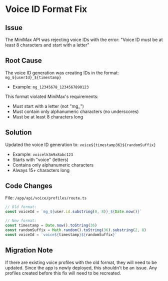 # Voice ID Format Fix

## Issue
The MiniMax API was rejecting voice IDs with the error: "Voice ID must be at least 8 characters and start with a letter"

## Root Cause
The voice ID generation was creating IDs in the format: `mg_${userId}_${timestamp}`
- Example: `mg_12345678_1234567890123`

This format violated MiniMax's requirements:
- Must start with a letter (not "mg_")
- Must contain only alphanumeric characters (no underscores)
- Must be at least 8 characters long

## Solution
Updated the voice ID generation to: `voice${timestamp36}${randomSuffix}`
- Example: `voicelk3m9x8abc123`
- Starts with "voice" (letters)
- Contains only alphanumeric characters
- Always 15+ characters long

## Code Changes
File: `/app/api/voice/profiles/route.ts`
```typescript
// Old format:
const voiceId = `mg_${user.id.substring(0, 8)}_${Date.now()}`

// New format:
const timestamp = Date.now().toString(36)
const randomSuffix = Math.random().toString(36).substring(2, 8)
const voiceId = `voice${timestamp}${randomSuffix}`
```

## Migration Note
If there are existing voice profiles with the old format, they will need to be updated. Since the app is newly deployed, this shouldn't be an issue. Any profiles created before this fix will need to be recreated.